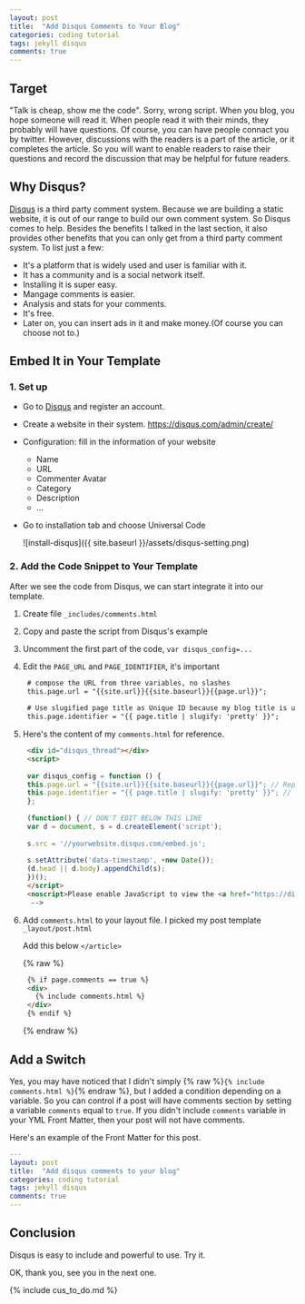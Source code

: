 ```yaml
---
layout: post
title:  "Add Disqus Comments to Your Blog"
categories: coding tutorial
tags: jekyll disqus
comments: true
---
```



Target
---
"Talk is cheap, show me the code". Sorry, wrong script. When you blog, you hope someone will read it. When people read it with their minds, they probably will have questions. Of course, you can have people connact you by twitter. However, discussions with the readers is a part of the article, or it completes the article. So you will want to enable readers to raise their questions and record the discussion that may be helpful for future readers.


Why Disqus?
---
[Disqus][disqus] is a third party comment system. Because we are building a static website, it is out of our range to build our own comment system. So Disqus comes to help. Besides the benefits I talked in the last section, it also provides other benefits that you can only get from a third party comment system. To list just a few:

- It's a platform that is widely used and user is familiar with it.
- It has a community and is a social network itself.
- Installing it is super easy.
- Mangage comments is easier.
- Analysis and stats for your comments.
- It's free.
- Later on, you can insert ads in it and make money.(Of course you can choose not to.)



Embed It in Your Template
---

### 1. Set up

-   Go to [Disqus][disqus] and register an account.
-   Create a website in their system. https://disqus.com/admin/create/
-   Configuration: fill in the information of your website
    - Name
    - URL
    - Commenter Avatar
    - Category
    - Description
    - ...
-   Go to installation tab and choose Universal Code

      ![install-disqus]({{ site.baseurl }}/assets/disqus-setting.png)

### 2. Add the Code Snippet to Your Template

After we see the code from Disqus, we can start integrate it into our template. 

1. Create file `_includes/comments.html`

2. Copy and paste the script from Disqus's example

3. Uncomment the first part of the code, `var disqus_config=...`

4. Edit the `PAGE_URL` and `PAGE_IDENTIFIER`, it's important

   ```html
    # compose the URL from three variables, no slashes
    this.page.url = "{{site.url}}{{site.baseurl}}{{page.url}}"; 
    
    # Use slugified page title as Unique ID because my blog title is unique
    this.page.identifier = "{{ page.title | slugify: 'pretty' }}";
   ```

5. Here's the content of my `comments.html` for reference. 

   ```html
    <div id="disqus_thread"></div>
    <script>
    
    var disqus_config = function () {
    this.page.url = "{{site.url}}{{site.baseurl}}{{page.url}}"; // Replace PAGE_URL with your page's canonical URL variable
    this.page.identifier = "{{ page.title | slugify: 'pretty' }}"; // Replace PAGE_IDENTIFIER with your page's unique identifier variable
    };
    
    (function() { // DON'T EDIT BELOW THIS LINE
    var d = document, s = d.createElement('script');
    
    s.src = '//yourwebsite.disqus.com/embed.js';
    
    s.setAttribute('data-timestamp', +new Date());
    (d.head || d.body).appendChild(s);
    })();
    </script>
    <noscript>Please enable JavaScript to view the <a href="https://disqus.com/?ref_noscript" rel="nofollow">comments powered by Disqus.</a></noscript>
     -->
   ```

6. Add `comments.html` to your layout file. I picked my post template `_layout/post.html`

    Add this below `</article>`

    {% raw %}

   ```html
    {% if page.comments == true %}
    <div>
      {% include comments.html %}
    </div>
    {% endif %}
   ```
    {% endraw %}


Add a Switch
---

Yes, you may have noticed that I didn't simply {% raw %}`{% include  comments.html %}`{% endraw %}, but I added a condition depending on a variable. So you can control if a post will have comments section by setting a variable `comments` equal to `true`. If you didn't include `comments` variable in your YML Front Matter, then your post will not have comments.

Here's an example of the Front Matter for this post.

```yml
---
layout: post
title:  "Add disqus comments to your blog"
categories: coding tutorial
tags: jekyll disqus
comments: true
---
```


Conclusion
---

Disqus is easy to include and powerful to use. Try it.

OK, thank you, see you in the next one.

[disqus]: https://disqus.com

{% include cus_to_do.md %}
